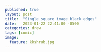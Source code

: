 ```yaml
---
published: true
layout: post
title:  "Single square image black edges"
date:   2023-01-22 22:41:00 -0500
categories: drew
tags: [comic]
image:
  feature: kkshrub.jpg
---
```

